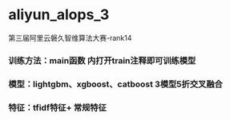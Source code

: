 # aliyun_alops_3
第三届阿里云磐久智维算法大赛-rank14


### 训练方法：main函数 内打开train注释即可训练模型
### 模型：lightgbm、xgboost、catboost 3模型5折交叉融合
### 特征：tfidf特征+ 常规特征

